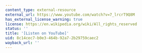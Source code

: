 ```yaml
---
content_type: external-resource
external_url: https://www.youtube.com/watch?v=7_lrcrT9Q8M
has_external_license_warning: true
license: https://en.wikipedia.org/wiki/All_rights_reserved
status: ''
title: '[Listen on YouTube]'
uid: 8c14cec7-b0e3-464b-92a7-2b29759caec2
wayback_url: ''
---
```

